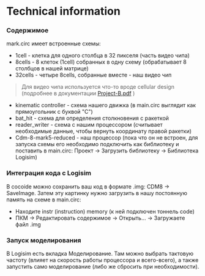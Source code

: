 # Technical information

### Содержимое
mark.circ имеет встроенные схемы:
+ 1cell  - клетка для одного столбца в 32 пикселя (часть видео чипа)
+ 8cells - 8 клеток (1cell) собранных в одну схему (обрабатывает 8 столбцов в нашей матрице)
+ 32cells - четыре 8cells, собранные вместе - наш видео чип
> Для видео чипа используется что-то вроде cellular design 
> (подробнее в документации [Project-B.pdf](https://github.com/lnkpv/TV-Tennis-DP/blob/main/Project-B.pdf) )
+ kinematic controller - схема нашего движка (в main.circ выглядит как прямоугольник с буквой "C")
+ bat_hit - схема для определения столкновения с ракеткой
+ reader_writer - схема с нашим процессором (считывает необходимые данные, чтобы вернуть координату правой ракетки)
+ Cdm-8-mark5-reduced - наш процессор (пока что он не встроен, для запуска схемы его необходимо подключить как библиотеку и поставить в main.circ: Проект -> Загрузить библиотеку -> Библиотека Logisim)

### Интеграция кода с Logisim
В cocoide можно сохранить ваш код в формате .img: CDM8 -> SaveImage.
Затем эту картинку нужно загрузить в нашу постоянную память на схеме в main.circ:
+ Находите instr (instruction) memory (к ней подключен тоннель code)
+ ПКМ -> Редактировать содержимое -> Открыть... -> Загружаете файл .img

### Запуск моделирования
В Logisim есть вкладка Моделирование.
Там можно выбрать тактовую частоту (влияет на скорость работы процессора и всего-всего), а также запустить само моделирование (либо же сбросить при необходимости).